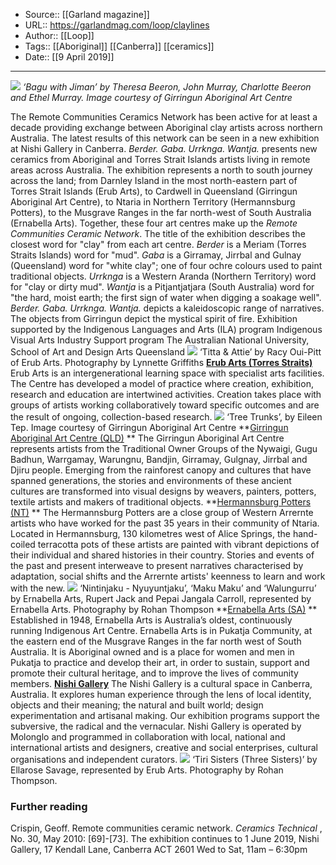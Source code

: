 ﻿
  * Source:: [[Garland magazine]]
  * URL:: https://garlandmag.com/loop/claylines
  * Author:: [[Loop]]
  * Tags:: [[Aboriginal]] [[Canberra]] [[ceramics]]
  * Date:: [[9 April 2019]]


* * *
 
[![](https://garlandmag.com/wp-content/uploads/2019/04/‘Bagu-with-Jiman’-by-Theresa-Beeron-John-Murray-Charlotte-Beeron-and-Ethel-Murray.-Image-courtesy-of-Girringun-Aboriginal-Art-Centre-1024x645.jpg)](https://garlandmag.com/wp-content/uploads/2019/04/‘Bagu-with-Jiman’-by-Theresa-Beeron-John-Murray-Charlotte-Beeron-and-Ethel-Murray.-Image-courtesy-of-Girringun-Aboriginal-Art-Centre.jpg)
 _‘Bagu with Jiman’ by Theresa Beeron, John Murray, Charlotte Beeron and Ethel Murray. Image courtesy of Girringun Aboriginal Art Centre_
 
The Remote Communities Ceramics Network has been active for at least a decade providing exchange between Aboriginal clay artists across northern Australia. The latest results of this network can be seen in a new exhibition at Nishi Gallery in Canberra.
 _Berder. Gaba. Urrknga. Wantja._ presents new ceramics from Aboriginal and Torres Strait Islands artists living in remote areas across Australia. The exhibition represents a north to south journey across the land; from Darnley Island in the most north-eastern part of Torres Strait Islands (Erub Arts), to Cardwell in Queensland (Girringun Aboriginal Art Centre), to Ntaria in Northern Territory (Hermannsburg Potters), to the Musgrave Ranges in the far north-west of South Australia (Ernabella Arts). Together, these four art centres make up the _Remote Communities Ceramic Network_. 
The title of the exhibition describes the closest word for "clay" from each art centre. _Berder_ is a Meriam (Torres Straits Islands) word for "mud". _Gaba_ is a Girramay, Jirrbal and Gulnay (Queensland) word for "white clay"; one of four ochre colours used to paint traditional objects. _Urrknga_ is a Western Aranda (Northern Territory) word for "clay or dirty mud". _Wantja_ is a Pitjantjatjara (South Australia) word for "the hard, moist earth; the first sign of water when digging a soakage well". 
_Berder. Gaba. Urrknga. Wantja._ depicts a kaleidoscopic range of narratives. The objects from Girringun depict the mystical spirit of fire. 
Exhibition supported by the Indigenous Languages and Arts (ILA) program Indigenous Visual Arts Industry Support program The Australian National University, School of Art and Design Arts Queensland
[![](https://garlandmag.com/wp-content/uploads/2019/04/‘Titta-Attie’-by-Racy-Oui-Pitt-of-Erub-Arts.-Photography-by-Lynnette-Griffiths.jpg)](https://garlandmag.com/wp-content/uploads/2019/04/‘Titta-Attie’-by-Racy-Oui-Pitt-of-Erub-Arts.-Photography-by-Lynnette-Griffiths.jpg)
‘Titta & Attie’ by Racy Oui-Pitt of Erub Arts. Photography by Lynnette Griffiths
[ **Erub Arts (Torres Straits)**](http://erubarts.com.au) Erub Arts is an intergenerational learning space with specialist arts facilities. The Centre has developed a model of practice where creation, exhibition, research and education are intertwined activities. Creation takes place with groups of artists working collaboratively toward specific outcomes and are the result of ongoing, collection-based research. 
[![](https://garlandmag.com/wp-content/uploads/2019/04/‘Tree-Trunks’-by-Eileen-Tep.-Image-courtesy-of-Girringun-Aboriginal-Art-Centre.jpg)](https://garlandmag.com/wp-content/uploads/2019/04/‘Tree-Trunks’-by-Eileen-Tep.-Image-courtesy-of-Girringun-Aboriginal-Art-Centre.jpg)
‘Tree Trunks’, by Eileen Tep. Image courtesy of Girringun Aboriginal Art Centre
 **[Girringun Aboriginal Art Centre (QLD)](http://art.girringun.com.au) ** The Girringun Aboriginal Art Centre represents artists from the Traditional Owner Groups of the Nywaigi, Gugu Badhun, Warrgamay, Warungnu, Bandjin, Girramay, Gulgnay, Jirrbal and Djiru people. Emerging from the rainforest canopy and cultures that have spanned generations, the stories and environments of these ancient cultures are transformed into visual designs by weavers, painters, potters, textile artists and makers of traditional objects. 
**[Hermannsburg Potters (NT)](http://hermannsburgpotters.com.au) ** The Hermannsburg Potters are a close group of Western Arrernte artists who have worked for the past 35 years in their community of Ntaria. Located in Hermannsburg, 130 kilometres west of Alice Springs, the hand-coiled terracotta pots of these artists are painted with vibrant depictions of their individual and shared histories in their country. Stories and events of the past and present interweave to present narratives characterised by adaptation, social shifts and the Arrernte artists' keenness to learn and work with the new. 
[![](https://garlandmag.com/wp-content/uploads/2019/04/190413_Nishi-Gallery_Ceramics_Rohan-Thomson_Lowres_Installation_-3-1024x455.jpg)](https://garlandmag.com/wp-content/uploads/2019/04/190413_Nishi-Gallery_Ceramics_Rohan-Thomson_Lowres_Installation_-3.jpg)
‘Nintinjaku - Nyuyuntjaku’, ‘Maku Maku’ and ‘Walungurru’ by Ernabella Arts, Rupert Jack and Pepai Jangala Carroll, represented by Ernabella Arts. Photography by Rohan Thompson
 **[Ernabella Arts (SA)](http://ernabellaarts.com.au) ** Established in 1948, Ernabella Arts is Australia’s oldest, continuously running Indigenous Art Centre. Ernabella Arts is in Pukatja Community, at the eastern end of the Musgrave Ranges in the far north west of South Australia. It is Aboriginal owned and is a place for women and men in Pukatja to practice and develop their art, in order to sustain, support and promote their cultural heritage, and to improve the lives of community members. 
[**Nishi Gallery**](http://nishigallery.com.au/) The Nishi Gallery is a cultural space in Canberra, Australia. It explores human experience through the lens of local identity, objects and their meaning; the natural and built world; design experimentation and artisanal making. Our exhibition programs support the subversive, the radical and the vernacular. Nishi Gallery is operated by Molonglo and programmed in collaboration with local, national and international artists and designers, creative and social enterprises, cultural organisations and independent curators.
[![](https://garlandmag.com/wp-content/uploads/2019/04/190413_Nishi-Gallery_Ceramics_Rohan-Thomson_Lowres_Installation_4983-1024x390.jpg)](https://garlandmag.com/wp-content/uploads/2019/04/190413_Nishi-Gallery_Ceramics_Rohan-Thomson_Lowres_Installation_4983.jpg)
‘Tiri Sisters (Three Sisters)’ by Ellarose Savage, represented by Erub Arts. Photography by Rohan Thompson.
### Further reading
Crispin, Geoff. Remote communities ceramic network. _Ceramics Technical_ , No. 30, May 2010: [69]-[73].
The exhibition continues to 1 June 2019, Nishi Gallery, 17 Kendall Lane, Canberra ACT 2601 Wed to Sat, 11am – 6:30pm
